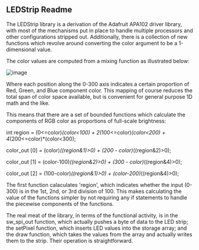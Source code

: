 <h2>LEDStrip Readme</h2>

The LEDStrip library is a derivation of the Adafruit APA102 driver library, with most of the mechanisms put in place to handle multiple processors and other configurations stripped out. Additionally, there is a collection of new functions which revolve around converting the color argument to be a 1-dimensional value.

The color values are computed from a mixing function as illustrated below:

![image](https://github.com/user-attachments/assets/c1bcdf3b-2d5e-4806-9bf7-5f3c5ea08de5)

Where each position along  the 0-300 axis indicates a certain proportion of Red, Green, and Blue component color. This mapping of course reduces the total span of color space available, but is convenient for general purpose 1D math and the like.

This means that there are a set of bounded functions which calculate the components of RGB color as proportions of full-scale brightness:

  int region = (0<=color)*(color<100) + 2*(100<=color)*(color<200) + 4*(200<=color)*(color<300);

  color_out [0] = (color)*((region&1)>0) + (200 - color)*((region&2)>0);
  
  color_out [1] = (color-100)*((region&2)>0) + (300 - color)*((region&4)>0);
  
  color_out [2] = (100-color)*((region&1)>0) + (color-200)*((region&4)>0);

The first function calaculates 'region', which indicates whether the input (0-300) is in the 1st, 2nd, or 3rd division of 100. This makes calculating the value of the functions simpler by not requiring any if statements to handle the piecewise components of the functions.

The real meat of the library, in terms of the functional activity, is in the sw_spi_out function, which actually pushes a byte of data to the LED strip; the setPixel function, which inserts LED values into the storage array; and the draw function, which takes the values from the array and actually writes them to the strip. Their operation is straightforward.
